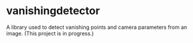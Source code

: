 # vanishingdetector
A library used to detect vanishing points and camera parameters from an image. (This project is in progress.)
